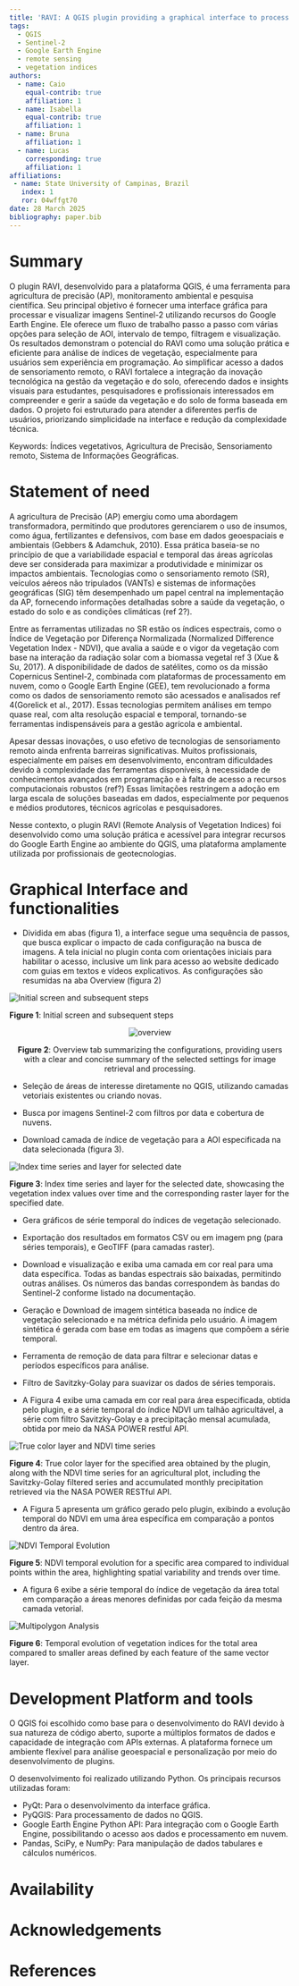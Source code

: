 ```yaml
---
title: 'RAVI: A QGIS plugin providing a graphical interface to process and visualize Sentinel-2 imagery, using Google Earth Engine Python API'
tags:
  - QGIS
  - Sentinel-2
  - Google Earth Engine
  - remote sensing
  - vegetation indices
authors:
  - name: Caio
    equal-contrib: true
    affiliation: 1
  - name: Isabella
    equal-contrib: true
    affiliation: 1
  - name: Bruna
    affiliation: 1
  - name: Lucas
    corresponding: true
    affiliation: 1
affiliations:
 - name: State University of Campinas, Brazil
   index: 1
   ror: 04wffgt70
date: 28 March 2025
bibliography: paper.bib
---
```



# Summary

O plugin RAVI, desenvolvido para a plataforma QGIS, é uma ferramenta para
agricultura de precisão (AP), monitoramento ambiental e pesquisa científica.
Seu principal objetivo é fornecer uma interface gráfica para processar e
visualizar imagens Sentinel-2 utilizando recursos do Google Earth Engine. Ele
oferece um fluxo de trabalho passo a passo com várias opções para seleção de
AOI, intervalo de tempo, filtragem e visualização. Os resultados demonstram o
potencial do RAVI como uma solução prática e eficiente para análise de índices
de vegetação, especialmente para usuários sem experiência em programação. Ao
simplificar acesso a dados de sensoriamento remoto, o RAVI fortalece a
integração da inovação tecnológica na gestão da vegetação e do solo,
oferecendo dados e insights visuais para estudantes, pesquisadores e
profissionais interessados em compreender e gerir a saúde da vegetação e do
solo de forma baseada em dados. O projeto foi estruturado para atender a
diferentes perfis de usuários, priorizando simplicidade na interface e redução
da complexidade técnica.

Keywords: Índices vegetativos, Agricultura de Precisão, Sensoriamento remoto,
Sistema de Informações Geográficas.

# Statement of need

A agricultura de Precisão (AP) emergiu como uma abordagem transformadora,
permitindo que produtores gerenciarem o uso de insumos, como água,
fertilizantes e defensivos, com base em dados geoespaciais e ambientais (Gebbers & Adamchuk, 2010). Essa prática baseia-se no princípio de que a
variabilidade espacial e temporal das áreas agrícolas deve ser considerada
para maximizar a produtividade e minimizar os impactos ambientais. Tecnologias
como o sensoriamento remoto (SR), veículos aéreos não tripulados (VANTs) e
sistemas de informações geográficas (SIG) têm desempenhado um papel central
na implementação da AP, fornecendo informações detalhadas sobre a saúde da
vegetação, o estado do solo e as condições climáticas (ref 2?).

Entre as ferramentas utilizadas no SR estão os índices espectrais, como o
Índice de Vegetação por Diferença Normalizada (Normalized Difference
Vegetation Index - NDVI), que avalia a saúde e o vigor da vegetação com base
na interação da radiação solar com a biomassa vegetal ref 3 (Xue & Su, 2017).
A disponibilidade de dados de satélites, como os da missão Copernicus
Sentinel-2, combinada com plataformas de processamento em nuvem, como o
Google Earth Engine (GEE), tem revolucionado a forma como os dados de
sensoriamento remoto são acessados e analisados ref 4(Gorelick et al., 2017).
Essas tecnologias permitem análises em tempo quase real, com alta resolução
espacial e temporal, tornando-se ferramentas indispensáveis para a gestão
agrícola e ambiental.

Apesar dessas inovações, o uso efetivo de tecnologias de sensoriamento remoto
ainda enfrenta barreiras significativas. Muitos profissionais, especialmente em
países em desenvolvimento, encontram dificuldades devido à complexidade das
ferramentas disponíveis, à necessidade de conhecimentos avançados em
programação e à falta de acesso a recursos computacionais robustos  (ref?)
Essas limitações restringem a adoção em larga escala de soluções baseadas em
dados, especialmente por pequenos e médios produtores, técnicos agrícolas e
pesquisadores.

Nesse contexto, o plugin RAVI (Remote Analysis of Vegetation Indices) foi
desenvolvido como uma solução prática e acessível para integrar recursos do
Google Earth Engine ao ambiente do QGIS, uma plataforma amplamente utilizada
por profissionais de geotecnologias.

# Graphical Interface and functionalities

- Dividida em abas (figura 1), a interface segue uma sequência de passos, que
busca explicar o impacto de cada configuração na busca de imagens. A tela
inicial no plugin conta com orientações iniciais para habilitar o acesso,
inclusive um link para acesso ao website dedicado com guias em textos e
vídeos explicativos. As configurações são resumidas na aba Overview (figura 2)


![Initial screen and subsequent steps](paper_figures/fig1.png)

**Figure 1**: Initial screen and subsequent steps


<div align="center">

![overview](paper_figures/fig2.png)

**Figure 2**: Overview tab summarizing the configurations, providing users with a clear and concise summary of the selected settings for image retrieval and processing.

</div>

- Seleção de áreas de interesse diretamente no QGIS, utilizando camadas
vetoriais existentes ou criando novas.

- Busca por imagens Sentinel-2 com filtros por data e cobertura de nuvens.

- Download camada de índice de vegetação para a AOI especificada na data
selecionada (figura 3).


![Index time series and layer for selected date](paper_figures/fig3.png)

**Figure 3**: Index time series and layer for the selected date, showcasing the vegetation index values over time and the corresponding raster layer for the specified date.

- Gera gráficos de série temporal do índices de vegetação selecionado.

- Exportação dos resultados em formatos CSV ou em imagem png (para séries
temporais), e GeoTIFF (para camadas raster).

- Download e visualização e exiba uma camada em cor real para uma data
específica. Todas as bandas espectrais são baixadas, permitindo outras análises.
Os números das bandas correspondem às bandas do Sentinel-2 conforme listado na
documentação.

- Geração e Download de imagem sintética baseada no índice de vegetação
selecionado e na métrica definida pelo usuário. A imagem sintética é gerada
com base em todas as imagens que compõem a série temporal.

- Ferramenta de remoção de data para filtrar e selecionar datas e períodos
específicos para análise.

- Filtro de Savitzky-Golay para suavizar os dados de séries temporais.

- A Figura 4 exibe uma camada em cor real para área especificada, obtida pelo
plugin, e a série temporal do índice NDVI um talhão agricultável, a série com
filtro Savitzky-Golay e a precipitação mensal acumulada, obtida por meio da
NASA POWER restful API.

![True color layer and NDVI time series](paper_figures/fig4.png)

**Figure 4**: True color layer for the specified area obtained by the plugin, along with the NDVI time series for an agricultural plot, including the Savitzky-Golay filtered series and accumulated monthly precipitation retrieved via the NASA POWER RESTful API.

- A Figura 5 apresenta um gráfico gerado pelo plugin, exibindo a evolução
temporal do NDVI em uma área específica em comparação a pontos dentro da área.

![NDVI Temporal Evolution](paper_figures/fig5.png)

**Figure 5**: NDVI temporal evolution for a specific area compared to individual points within the area, highlighting spatial variability and trends over time.

- A figura 6 exibe a série temporal do índice de vegetação da área total em
comparação a áreas menores definidas por cada feição da mesma camada vetorial.

![Multipolygon Analysis](paper_figures/fig6.png)

**Figure 6**: Temporal evolution of vegetation indices for the total area compared to smaller areas defined by each feature of the same vector layer.

# Development Platform and tools

O QGIS foi escolhido como base para o desenvolvimento do RAVI devido à sua
natureza de código aberto, suporte a múltiplos formatos de dados e capacidade
de integração com APIs externas. A plataforma fornece um ambiente flexível para
análise geoespacial e personalização por meio do desenvolvimento de plugins.

O desenvolvimento foi realizado utilizando Python. Os principais recursos
utilizadas foram:

- PyQt: Para o desenvolvimento da interface gráfica.
- PyQGIS: Para processamento de dados no QGIS.
- Google Earth Engine Python API: Para integração com o Google Earth Engine,
possibilitando o acesso aos dados e processamento em nuvem.
- Pandas, SciPy, e NumPy: Para manipulação de dados tabulares e cálculos
numéricos.

# Availability

# Acknowledgements

# References

